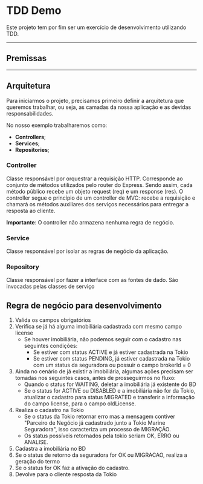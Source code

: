 # TDD Demo

Este projeto tem por fim ser um exercício de desenvolvimento utilizando TDD.

---
## Premissas

---

## Arquitetura

Para iniciarmos o projeto, precisamos primeiro definir a arquitetura que queremos trabalhar, ou seja, as camadas da nossa aplicação e as devidas responsabilidades.

No nosso exemplo trabalharemos como: 

- **Controllers**;
- **Services**;
- **Repositories**;

### Controller

Classe responsável por orquestrar a requisição HTTP.
Corresponde ao conjunto de métodos utilizados pelo router do Express. Sendo assim, cada método público recebe um objeto request (req) e um response (res).
O controller segue o princípio de um controller de MVC: recebe a requisição e chamará os métodos auxiliares dos serviços necessários para entregar a resposta ao cliente.

**Importante**: O controller não armazena nenhuma regra de negócio.

### Service

Classe responsável por isolar as regras de negócio da aplicação.

### Repository

Classe responsável por fazer a interface com as fontes de dado. 
São invocadas pelas classes de serviço

## Regra de negócio para desenvolvimento

1. Valida os campos obrigatórios
2. Verifica se já há alguma imobiliária cadastrada com mesmo campo license
    - Se houver imobiliária, não podemos seguir com o cadastro nas seguintes condições:
        - Se estiver com status ACTIVE e já estiver cadastrada na Tokio
        - Se estiver com status PENDING, já estiver cadastrada na Tokio com um status da seguradora ou possuir o campo brokerId = 0
3. Ainda no cenário de já existir a imobiliária, algumas ações precisam ser tomadas nos seguintes casos, antes de prosseguirmos no fluxo:
    - Quando o status for WAITING, deletar a imobiliária já existente do BD
    - Se o status for ACTIVE ou DISABLED e a imobiliária não for da Tokio, atualizar o cadastro para status MIGRATED e transferir a informação do campo license, para o campo oldLicense.
4. Realiza o cadastro na Tokio
    - Se o status da Tokio retornar erro mas a mensagem contiver "Parceiro de Negócio já cadastrado junto a Tokio Marine Seguradora", isso caracteriza um processo de MIGRAÇÃO.
    - Os status possíveis retornados pela tokio seriam OK, ERRO ou ANALISE.
5. Cadastra a imobiliária no BD
6. Se o status de retorno da seguradora for OK ou MIGRACAO, realiza a geração do termo
7. Se o status for OK faz a ativação do cadastro.
8. Devolve para o cliente resposta da Tokio
